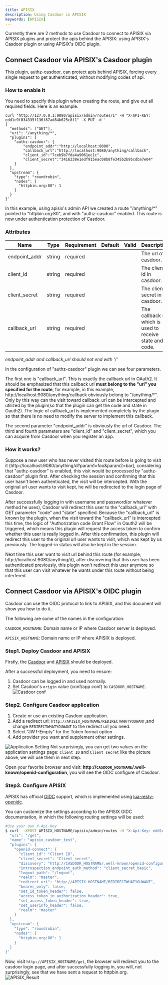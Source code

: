 ```yaml
---
title: APISIX
description: Using Casdoor in APISIX
keywords: [APISIX]
---
```


Currently there are 2 methods to use Casdoor to connect to APISIX via APISIX plugins and protect the apis behind the APISIX: using APISIX's Casdoor plugin or using APISIX's OIDC plugin.

## Connect Casdoor via APISIX's Casdoor plugin
This plugin, authz-casdoor, can protect apis behind APISIX, forcing every single request to get authenticated, without modifying codes of api. 

### How to enable it
You need to specify this plugin when creating the route, and give out all required fields. Here is an example.
```shell
curl "http://127.0.0.1:9080/apisix/admin/routes/1" -H "X-API-KEY: edd1c9f034335f136f87ad84b625c8f1" -X PUT -d '
{
  "methods": ["GET"],
  "uri": "/anything/*",
  "plugins": {
    "authz-casdoor": {
        "endpoint_addr":"http://localhost:8000",
        "callback_url":"http://localhost:9080/anything/callback",
        "client_id":"7ceb9b7fda4a9061ec1c",
        "client_secret":"3416238e1edf915eac08b8fe345b2b95cdba7e04"
    }
  },
  "upstream": {
    "type": "roundrobin",
    "nodes": {
      "httpbin.org:80": 1
    }
  }
}'
```
In this example, using apisix's admin API we created a route "/anything/*" pointed to "httpbin.org:80", and with "authz-casdoor" enabled. This route is now under authentication protection of Casdoor.

### Attributes

| Name        | Type   | Requirement | Default | Valid | Description                                                  |
| ----------- | ------ | ----------- | ------- | ----- | ------------------------------------------------------------ |
| endpoint_addr  | string | required    |         |       | The url of casdoor.             |
| client_id | string | required    |         |       | The client id in casdoor.                          |
| client_secret       | string | required    |         |       | The client secret in casdoor.               |
| callback_url      | string | required    |         |       | The callback url which is used to receive state and code.                            |

*endpoint_addr and callback_url should not end with '/'*

In the configuration of "authz-casdoor" plugin we can see four parameters.

The first one is "callback_url". This is exactly the callback url in OAuth2. It should be emphasized that this callback url **must belong to the "uri" you specified for the route**, for example, in this example, http://localhost:9080/anything/callback obviously belong to "/anything/*". Only by this way can the visit toward callback_url can be intercepted and utilized by the plugin(so that the plugin can get the code and state in Oauth2). The logic of callback_url is implemented completely by the plugin so that there is no need to modify the server to implement this callback.

The second parameter "endpoint_addr" is obviously the url of Casdoor. The third and fourth parameters are "client_id" and "client_secret", which you can acquire from Casdoor when you register an app.

### How it works?

Suppose a new user who has never visited this route before is going to visit it (http://localhost:9080/anything/d?param1=foo&param2=bar), considering that "authz-casdoor" is enabled, this visit would be processed by "authz-casdoor" plugin first. After checking the session and confirming that this user hasn't been authenticated, the visit will be intercepted. With the original url user wants to visit kept, he will be redirected to the login page of Casdoor.

After successfully logging in with username and password(or whatever method he uses), Casdoor will redirect this user to the "callback_url" with GET parameter "code" and "state" specified. Because the "callback_url" is known by the plugin, when the visit toward the "callback_url" is intercepted this time, the logic of "Authorization code Grant Flow" in Oauth2 will be triggered, which means this plugin will request the access token to confirm whether this user is really logged in. After this confirmation, this plugin will redirect this user to the original url user wants to visit, which was kept by us previously. The logged-in status will also be kept in the session.

Next time this user want to visit url behind this route (for example, http://localhost:9080/anything/d), after discovering that this user has been authenticated previously, this plugin won't redirect this user anymore so that this user can visit whatever he wants under this route without being interfered.

## Connect Casdoor via APISIX's OIDC plugin

Casdoor can use the OIDC protocol to link to APISIX, and this document will show you how to do it.

The following are some of the names in the configuration:

`CASDOOR_HOSTNAME`: Domain name or IP where Casdoor server is deployed.

`APISIX_HOSTNAME`: Domain name or IP where APISIX is deployed.

### Step1. Deploy Casdoor and APISIX
Firstly, the [Casdoor](/docs/basic/server-installation) and [APISIX](https://apisix.apache.org/docs/apisix/how-to-build/) should be deployed. 

After a successful deployment, you need to ensure:
1. Casdoor can be logged in and used normally.
2. Set Casdoor's `origin` value (conf/app.conf) to `CASDOOR_HOSTNAME`.
![Casdoor conf](/img/casdoor_origin.png)

### Step2. Configure Casdoor application
1. Create or use an existing Casdoor application.
2. Add a redirect url: `http://APISIX_HOSTNAME/REDIRECTWHATYOUWANT`,and change `REDIRECTWHATYOUWANT` to the redirect url you need.
3. Select "JWT-Empty" for the Token format option
4. Add provider you want and supplement other settings.

![Application Setting](/img/casdoor_jwtempty.png)
Not surprisingly, you can get two values ​​on the application settings page: `Client ID` and `Client secret` like the picture above, we will use them in next step.

Open your favorite browser and visit: **http://`CASDOOR_HOSTNAME`/.well-known/openid-configuration**, you will see the OIDC configure of Casdoor.

### Step3. Configure APISIX
APISIX has official [OIDC](https://apisix.apache.org/docs/apisix/plugins/openid-connect/) support, which is implemented using [lua-resty-openidc](https://github.com/zmartzone/lua-resty-openidc).

You can customize the settings according to the APISIX OIDC documentation, in which the following routing settings will be used:

```bash
#Use your own X-Api-Key
$ curl  -XPOST APISIX_HOSTNAME/apisix/admin/routes -H "X-Api-Key: edd1c9f034335f136f87ad84b625c8f1" -d '{
  "uri": "/get",
  "name": "apisix_casdoor_test",
  "plugins": {
    "openid-connect": {
      "client_id": "Client ID",
      "client_secret": "Client secret",
      "discovery": "http://CASDOOR_HOSTNAME/.well-known/openid-configuration",
      "introspection_endpoint_auth_method": "client_secret_basic",
      "logout_path": "/logout",
      "realm": "master",
      "redirect_uri": "http://APISIX_HOSTNAME/REDIRECTWHATYOUWANT",
      "bearer_only": false,
      "set_id_token_header": false,
      "access_token_in_authorization_header": true,
      "set_access_token_header": true,
      "set_userinfo_header": false,
      "realm": "master"
    }
  },
  "upstream": {
    "type": "roundrobin",
    "nodes": {
      "httpbin.org:80": 1
    }
  }
}'
```
Now, visit `http://APISIX_HOSTNAME/get`, the browser will redirect you to the casdoor login page, and after successfully logging in, you will, not surprisingly, see that we have sent a request to httpbin.org. 
![APISIX_Result](/img/apisix_result.png)